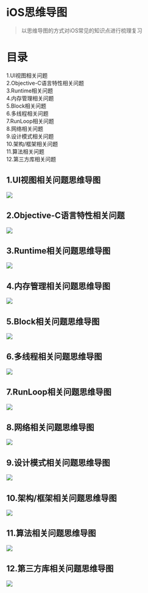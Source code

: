 # iOS思维导图 

> 以思维导图的方式对iOS常见的知识点进行梳理复习


# 目录  
1.UI视图相关问题  
2.Objective-C语言特性相关问题  
3.Runtime相关问题  
4.内存管理相关问题  
5.Block相关问题  
6.多线程相关问题  
7.RunLoop相关问题  
8.网络相关问题  
9.设计模式相关问题  
10.架构/框架相关问题  
11.算法相关问题   
12.第三方库相关问题   

## 1.UI视图相关问题思维导图
![](https://raw.githubusercontent.com/damonyyb/ReadyForBAT/master/01UI视图/UI视图相关.png)
## 2.Objective-C语言特性相关问题 
![](https://raw.githubusercontent.com/damonyyb/ReadyForBAT/master/02Runtime/Runtime.png)
## 3.Runtime相关问题思维导图 
![](https://raw.githubusercontent.com/damonyyb/ReadyForBAT/master/03Objective-C语言特性/Objective-C语言特性.png)
## 4.内存管理相关问题思维导图  
![](https://raw.githubusercontent.com/damonyyb/ReadyForBAT/master/04内存管理/内存管理.png)
## 5.Block相关问题思维导图 
![](https://raw.githubusercontent.com/damonyyb/ReadyForBAT/master/05Block/Block.png)
## 6.多线程相关问题思维导图  
![](https://raw.githubusercontent.com/damonyyb/ReadyForBAT/master/06GCD/多线程.png)
## 7.RunLoop相关问题思维导图
![](https://raw.githubusercontent.com/damonyyb/ReadyForBAT/master/07RunLoop/RunLoop.png)
## 8.网络相关问题思维导图
![](https://raw.githubusercontent.com/damonyyb/ReadyForBAT/master/08网络相关/网络相关.png)
## 9.设计模式相关问题思维导图
![](https://raw.githubusercontent.com/damonyyb/ReadyForBAT/master/09设计模式/设计模式.png)
## 10.架构/框架相关问题思维导图
![](https://raw.githubusercontent.com/damonyyb/ReadyForBAT/master/10架构:框架/架构:框架.png)
## 11.算法相关问题思维导图
![](https://raw.githubusercontent.com/damonyyb/ReadyForBAT/master/11算法/算法.png)
## 12.第三方库相关问题思维导图
![](https://raw.githubusercontent.com/damonyyb/ReadyForBAT/master/12第三方库/第三方库.png)

